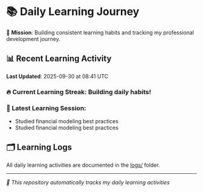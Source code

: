 # 📚 Daily Learning Journey

🎯 **Mission**: Building consistent learning habits and tracking my professional development journey.

## 📊 Recent Learning Activity

**Last Updated**: 2025-09-30 at 08:41 UTC

### 🔥 Current Learning Streak: Building daily habits!

### 📝 Latest Learning Session:
- Studied financial modeling best practices
- Studied financial modeling best practices

## 🗂️ Learning Logs

All daily learning activities are documented in the [logs/](./logs/) folder.

---
*🤖 This repository automatically tracks my daily learning activities*
